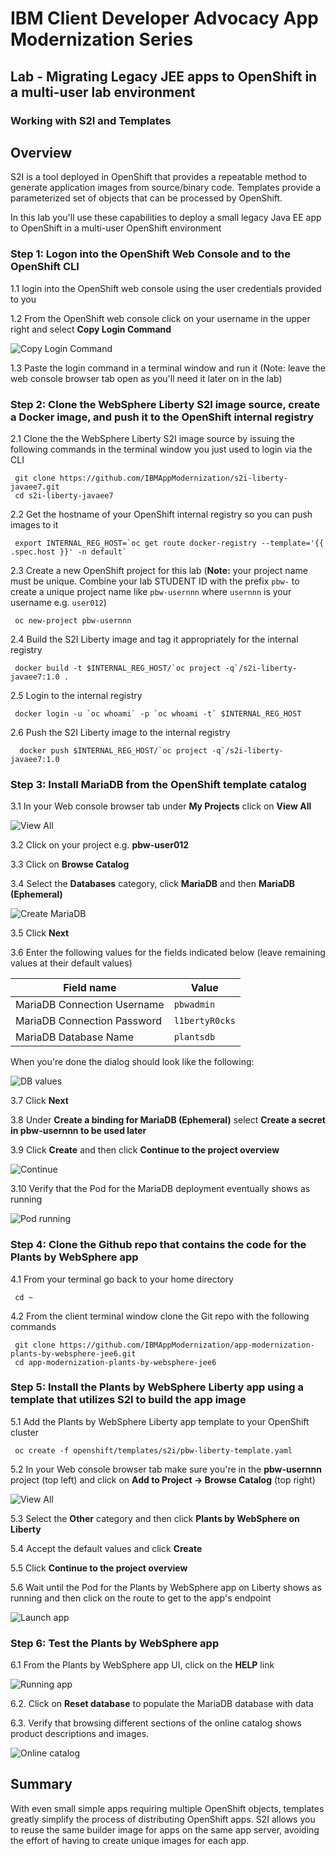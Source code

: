 # IBM Client Developer Advocacy App Modernization Series

## Lab - Migrating Legacy JEE apps to OpenShift in a multi-user lab environment

### Working with S2I and Templates

## Overview

S2I is a tool deployed in OpenShift that provides a repeatable method to generate application images from source/binary code. Templates provide a parameterized set of objects that can be processed by OpenShift.

In this lab you'll use these capabilities to deploy a small legacy Java EE app to OpenShift in a multi-user OpenShift environment

### Step 1: Logon into the OpenShift Web Console and to the OpenShift CLI

1.1 login into the OpenShift web console using the user credentials provided to you

1.2 From the OpenShift web console click on your username in the upper right and select **Copy Login Command**

   ![Copy Login Command](images/ss3.png)

1.3 Paste the login command in a terminal window and run it (Note: leave the web console browser tab open as you'll need it later on in the lab)

### Step 2: Clone the WebSphere Liberty S2I image source, create a Docker image,  and push it to the OpenShift internal registry

2.1 Clone the  the WebSphere Liberty S2I image source by issuing the following commands in the terminal window you just used to login via the CLI

  ```
   git clone https://github.com/IBMAppModernization/s2i-liberty-javaee7.git
   cd s2i-liberty-javaee7
  ```

2.2 Get the hostname of your OpenShift internal registry so you can push images to it

  ```
   export INTERNAL_REG_HOST=`oc get route docker-registry --template='{{ .spec.host }}' -n default`
  ```

2.3 Create a new OpenShift project for this lab (**Note:** your project name must be unique. Combine your lab STUDENT ID with the prefix `pbw-` to create a unique project name like `pbw-usernnn` where `usernnn` is your username e.g. `user012`)

  ```
   oc new-project pbw-usernnn
  ```

2.4 Build the S2I Liberty image and tag it appropriately for the internal registry

  ```
   docker build -t $INTERNAL_REG_HOST/`oc project -q`/s2i-liberty-javaee7:1.0 .
  ```

2.5 Login to the internal registry

  ```
   docker login -u `oc whoami` -p `oc whoami -t` $INTERNAL_REG_HOST
  ```

2.6 Push the S2I Liberty image to the internal registry

  ```
    docker push $INTERNAL_REG_HOST/`oc project -q`/s2i-liberty-javaee7:1.0
  ```

### Step 3: Install MariaDB from the OpenShift template catalog

3.1 In your Web console browser tab under **My Projects** click on **View All**

   ![View All](images/ss4.png)

3.2 Click on your project e.g. **pbw-user012**

3.3 Click on **Browse Catalog**

3.4 Select the **Databases** category, click **MariaDB** and then **MariaDB (Ephemeral)**

   ![Create MariaDB](images/ss5.png)

3.5 Click **Next**

3.6 Enter the following values for the fields indicated below (leave remaining values at their default values)

| Field name | Value |
| ---------- | ----- |
| MariaDB Connection Username | `pbwadmin` |
| MariaDB Connection Password | `l1bertyR0cks` |
| MariaDB Database Name | `plantsdb`|

  When you're done the dialog should look like the following:

   ![DB values](images/ss5.5.png)

3.7 Click **Next**

3.8 Under **Create a binding for MariaDB (Ephemeral)** select **Create a secret in pbw-usernnn to be used later**

3.9 Click **Create** and then click **Continue to the project overview**

   ![Continue](images/ss6.png)

3.10 Verify that the Pod for the MariaDB deployment eventually shows as running

   ![Pod running](images/ss7.png)

### Step 4: Clone the Github repo that contains the code for the Plants by WebSphere app

4.1 From your terminal go back to your home directory

  ```
   cd ~
  ```

4.2  From the client terminal window clone the Git repo  with  the following commands

  ```
   git clone https://github.com/IBMAppModernization/app-modernization-plants-by-websphere-jee6.git
   cd app-modernization-plants-by-websphere-jee6
  ```

### Step 5: Install the Plants by WebSphere Liberty app using a template that utilizes S2I to build the app image   

5.1 Add the Plants by WebSphere Liberty app template to your OpenShift cluster

  ```
   oc create -f openshift/templates/s2i/pbw-liberty-template.yaml
  ```

5.2 In your Web console browser tab make sure you're in the **pbw-usernnn** project (top left) and click on **Add to Project -> Browse Catalog** (top right)

   ![View All](images/ss8.png)

5.3 Select the **Other** category and then click **Plants by WebSphere on Liberty**

5.4 Accept the default values and click **Create**

5.5 Click  **Continue to the project overview**

5.6 Wait until the Pod for the Plants by WebSphere app on Liberty shows as running and then click on the route to get to the app's endpoint

   ![Launch app](images/ss9.png)

### Step 6: Test the Plants by WebSphere app

6.1 From the Plants by WebSphere app UI, click on the **HELP** link

   ![Running app](images/ss10.png)

6.2. Click on **Reset database** to populate the MariaDB database with data

6.3. Verify that browsing different sections of the online catalog shows product descriptions and images.

   ![Online catalog](images/ss11.png)

## Summary

With even small simple apps requiring multiple OpenShift objects, templates greatly simplify the process of distributing OpenShift apps. S2I allows you to reuse the same builder image for apps on the same app server, avoiding the effort of having to create unique images for each app.
